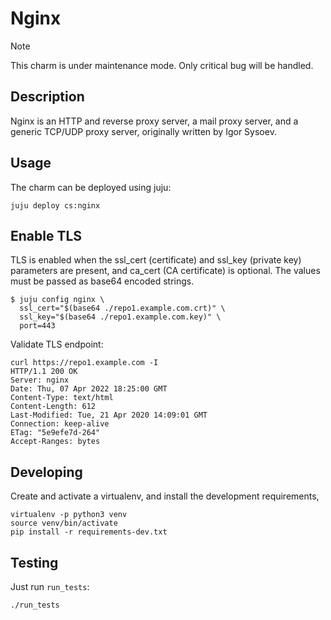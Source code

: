 # Nginx
> [!NOTE]
> This charm is under maintenance mode. Only critical bug will be handled.

## Description

Nginx is an HTTP and reverse proxy server, a mail proxy server, and a generic TCP/UDP proxy server, originally written by Igor Sysoev. 

## Usage

The charm can be deployed using juju:
```
juju deploy cs:nginx
```

## Enable TLS

TLS is enabled when the ssl_cert (certificate) and ssl_key (private key) 
parameters are present, and ca_cert (CA certificate) is optional. The values
must be passed as base64 encoded strings.

```
$ juju config nginx \
  ssl_cert="$(base64 ./repo1.example.com.crt)" \
  ssl_key="$(base64 ./repo1.example.com.key)" \
  port=443
```

Validate TLS endpoint:

```
curl https://repo1.example.com -I
HTTP/1.1 200 OK
Server: nginx
Date: Thu, 07 Apr 2022 18:25:00 GMT
Content-Type: text/html
Content-Length: 612
Last-Modified: Tue, 21 Apr 2020 14:09:01 GMT
Connection: keep-alive
ETag: "5e9efe7d-264"
Accept-Ranges: bytes
```

## Developing

Create and activate a virtualenv,
and install the development requirements,

    virtualenv -p python3 venv
    source venv/bin/activate
    pip install -r requirements-dev.txt

## Testing

Just run `run_tests`:

    ./run_tests
